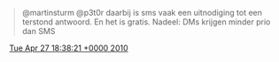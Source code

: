 > @martinsturm @p3t0r daarbij is sms vaak een uitnodiging tot een terstond antwoord\. En het is gratis\. Nadeel: DMs krijgen minder prio dan SMS

<img src="../../media/tweet.ico" width="12" /> [Tue Apr 27 18:38:21 +0000 2010](https://twitter.com/DromerDenker/status/12958811862)